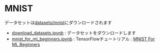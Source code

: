 # MNIST

データセットは[datasets/mnist](../../datasets/mnist)にダウンロードされます

* [download_datasets.ipynb](download_datasets.ipynb) : データセットをダウンロードします
* [mnist_for_ml_beginners.ipynb](mnist_for_ml_beginners.ipynb) : TensorFlowチュートリアル : [MNIST For ML Beginners](https://www.tensorflow.org/tutorials/mnist/beginners/)